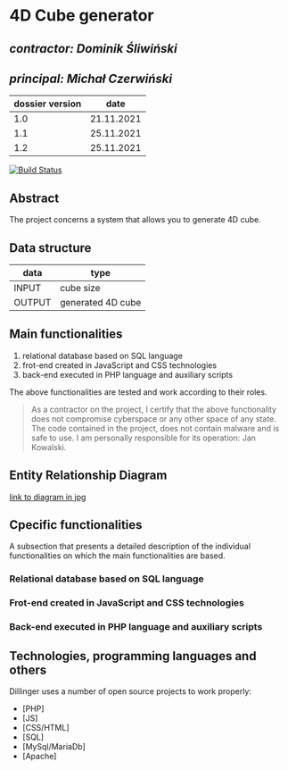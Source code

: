 # 4D Cube generator

## _contractor: Dominik Śliwiński_
## _principal: Michał Czerwiński_


| dossier version | date |
| ------ | ------ |
| 1.0 | 21.11.2021 |
| 1.1 | 25.11.2021 | adding ERD
| 1.2	| 25.11.2021	| adding organizational structure
  

[![Build Status](https://travis-ci.org/joemccann/dillinger.svg?branch=master)](https://travis-ci.org/joemccann/dillinger)

## Abstract 
The project concerns a system that allows you to generate 4D cube.

## Data structure

| data | type |
| ------ | ------ |
| INPUT | cube size |
| OUTPUT | generated 4D cube |

## Main functionalities

1. relational database based on SQL language
1. frot-end created in JavaScript and CSS technologies
1. back-end executed in PHP language and auxiliary scripts

The above functionalities are tested and work according to their roles.

> As a contractor on the project, I certify that the above functionality 
> does not compromise cyberspace or any other space of any state. 
> The code contained in the project, does not contain malware and is safe to use. 
> I am personally responsible for its operation: Jan Kowalski.

## Entity Relationship Diagram

[link to diagram in jpg][erd]

## Cpecific functionalities

A subsection that presents a detailed description of the individual functionalities on which the main functionalities are based.

### Relational database based on SQL language

### Frot-end created in JavaScript and CSS technologies

### Back-end executed in PHP language and auxiliary scripts

## Technologies, programming languages and others

Dillinger uses a number of open source projects to work properly:

- [PHP]
- [JS]
- [CSS/HTML]
- [SQL]
- [MySql/MariaDb]
- [Apache] 

 [erd]: <https://github.com/Michal3456/example_project/blob/main/sprites/Untitled%20Diagram.jpg>
